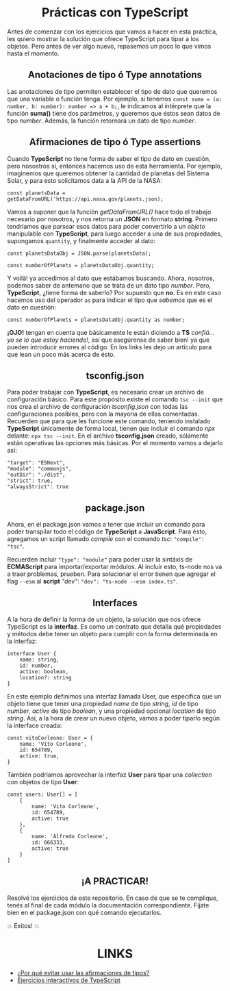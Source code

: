 <h1 align="center"> Prácticas con TypeScript </h1>

Antes de comenzar con los ejercicios que vamos a hacer en esta práctica, les quiero mostrar la solución que ofrece TypeScript para tipar a los objetos. Pero antes de ver algo nuevo, repasemos un poco lo que vimos hasta el momento.

<h2 align="center"> Anotaciones de tipo ó Type annotations </h2>

Las anotaciones de tipo permiten establecer el tipo de dato que queremos que una variable o función tenga. Por ejemplo, si tenemos `const suma = (a: number, b: number): number => a + b;`, le indicamos al intérprete que la función **suma()** tiene dos parámetros, y queremos que éstos sean datos de tipo _number_. Además, la función retornará un dato de tipo _number_.

<h2 align="center"> Afirmaciones de tipo ó Type assertions </h2>

Cuando **TypeScript** no tiene forma de saber el tipo de dato en cuestión, pero nosostros sí, entonces hacemos uso de esta herramienta. Por ejemplo, imaginemos que queremos obtener la cantidad de planetas del Sistema Solar, y para esto solicitamos data a la API de la NASA:

`const planetsData = getDataFromURL('https://api.nasa.gov/planets.json);`

Vamos a suponer que la función _getDataFromURL()_ hace todo el trabajo necesario por nosotros, y nos retorna un **JSON** en formato **string**. Primero tendríamos que parsear esos datos para poder convertirlo a un _objeto_ manipulable con **TypeScript**, para luego acceder a una de sus propiedades, supongamos `quantity`, y finalmente acceder al dato:

`const planetsDataObj = JSON.parse(planetsData);`

`const numberOfPlanets = planetsDataObj.quantity;`

Y voilà! ya accedimos al dato que estábamos buscando. Ahora, nosotros, podemos saber de antemano que se trata de un dato tipo _number_. Pero, **TypeScript**, ¿tiene forma de saberlo? Por supuesto que **no**. Es en este caso hacemos uso del operador `as` para indicar el tipo que _sabemos_ que es el dato en cuestión:

`const numberOfPlanets = planetsDataObj.quantity as number;`

**¡OJO!** tengan en cuenta que básicamente le están diciendo a **TS** _confiá... yo se lo que estoy haciendo!_, así que asegúrense de saber bien! ya que pueden introducir errores al código. En los links les dejo un artículo para que lean un poco más acerca de ésto.

<h2 align="center"> tsconfig.json </h2>

Para poder trabajar con **TypeScript**, es necesario crear un archivo de configuración básico. Para este propósito existe el comando `tsc --init` que nos crea el archivo de configuración _tsconfig.json_ con todas las configuraciones posibles, pero con la mayoría de ellas comentadas. Recuerden que para que les funcione este comando, teniendo instalado **TypeScript** únicamente de forma local, tienen que incluir el comando _npx_ delante: `npx tsc --init`. En el archivo **tsconfig.json** creado, sólamente están operativas las opciones más básicas. Por el momento vamos a dejarlo así:

    "target": "ESNext",
    "module": "commonjs",
    "outDir": "./dist",
    "strict": true,
    "alwaysStrict": true

<h2 align="center"> package.json </h2>

Ahora, en el package.json vamos a tener que incluir un comando para poder transpilar todo el código de **TypeScript** a **JavaScript**. Para ésto, agregamos un script llamado _compile_ con el comando _tsc_: `"compile": "tsc"`.

Recuerden incluír `"type": "module"` para poder usar la sintáxis de **ECMAScript** para importar/exportar módulos. Al incluír esto, ts-node nos va a traer problemas, prueben. Para solucionar el error tienen que agregar el flag `--esm` al **script** _"dev"_: `"dev": "ts-node --esm index.ts"`.

<h2 align="center"> Interfaces </h2>

A la hora de definir la forma de un objeto, la solución que nos ofrece TypeScript es la **interfaz**. Es como un contrato que detalla qué propiedades y métodos debe tener un objeto para cumplir con la forma determinada en la interfaz:

    interface User {
        name: string,
        id: number,
        active: boolean,
        location?: string
    }

En este ejemplo definimos una interfaz llamada User, que especifica que un objeto tiene que tener una propiedad _name_ de tipo _string_, _id_ de tipo _number_, _active_ de tipo _boolean_, y una propiedad opcional _location_ de tipo _string_. Así, a la hora de crear un nuevo objeto, vamos a poder tiparlo según la interface creada:

    const vitoCorleone: User = {
        name: 'Vito Corleone',
        id: 654789,
        active: true,
    }

También podríamos aprovechar la interfaz **User** para tipar una _collection_ con objetos de tipo **User**:

    const users: User[] = [
        {
            name: 'Vito Corleone',
            id: 654789,
            active: true
        },
        {
            name: 'Alfredo Corleone',
            id: 666333,
            active: true
        }
    ]

<h2 align="center"> ¡A PRACTICAR! </h2>

Resolvé los ejercicios de este repositorio. En caso de que se te complique, tenés al final de cada módulo la documentación correspondiente.
Fijate bien en el package.json con qué comando ejecutarlos.

:boom: Éxitos! :boom:

<h1 align="center"> LINKS </h1>

- [¿Por qué evitar usar las afirmaciones de tipos?](https://netbasal.com/why-you-should-avoid-using-type-assertion-in-typescript-e44e8217cae5)
- [Ejercicios interactivos de TypeScript](https://typescript-exercises.github.io/#exercise=3&file=%2Findex.ts)

